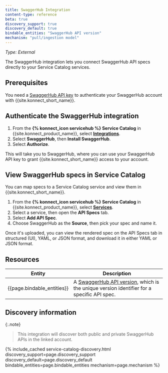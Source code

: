 ```yaml
---
title: SwaggerHub Integration
content-type: reference
beta: true
discovery_support: true
discovery_default: true
bindable_entities: "SwaggerHub API version"
mechanism: "pull/ingestion model"
---
```


_Type: External_

The SwaggerHub integration lets you connect SwaggerHub API specs directly to your Service Catalog services.

## Prerequisites

You need a [SwaggerHub API key](https://app.swaggerhub.com/settings/apiKey) to authenticate your SwaggerHub account with {{site.konnect_short_name}}.

## Authenticate the SwaggerHub integration

1. From the **{% konnect_icon servicehub %} Service Catalog** in {{site.konnect_product_name}}, select **[Integrations](https://cloud.konghq.com/service-catalog/integrations)**. 
2. Select **SwaggerHub**, then **Install SwaggerHub**.
3. Select **Authorize**. 

This will take you to SwaggerHub, where you can use your SwaggerHub API key to grant {{site.konnect_short_name}} access to your account.

## View SwaggerHub specs in Service Catalog

You can map specs to a Service Catalog service and view them in {{site.konnect_short_name}}.

1. From the **{% konnect_icon servicehub %} Service Catalog** in {{site.konnect_product_name}}, select **[Services](https://cloud.konghq.com/us/service-catalog)**. 
2. Select a service, then open the **API Specs** tab.
2. Select **Add API Spec**.
3. Choose SwaggerHub as the **Source**, then pick your spec and name it.

Once it's uploaded, you can view the rendered spec on the API Specs tab in structured (UI), YAML, or JSON format, and download it in either YAML or JSON format.

## Resources

Entity | Description
-------|-------------
{{page.bindable_entities}} | A [SwaggerHub API version](https://support.smartbear.com/swaggerhub/docs/en/manage-apis/versioning.html?sbsearch=API%20Versions), which is the unique version identifier for a specific API spec.

## Discovery information

{:.note}
> This integration will discover both public and private SwaggerHub APIs in the linked account.

<!-- vale off-->

{% include_cached service-catalog-discovery.html 
   discovery_support=page.discovery_support
   discovery_default=page.discovery_default
   bindable_entities=page.bindable_entities
   mechanism=page.mechanism %}

<!-- vale on-->



